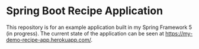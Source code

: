 # Spring Boot Recipe Application

This repository is for an example application built in my Spring Framework 5 (in progress).
The current state of the application can be seen at https://my-demo-recipe-app.herokuapp.com/. 
